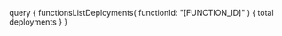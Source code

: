 query {
    functionsListDeployments(
        functionId: "[FUNCTION_ID]"
    ) {
        total
        deployments
    }
}
